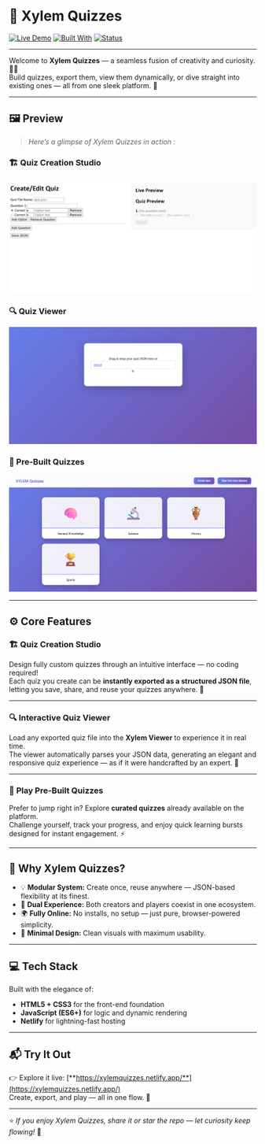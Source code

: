 # 🌿 Xylem Quizzes

[![Live Demo](https://img.shields.io/badge/Live%20Demo-xylemquizzes.netlify.app-00C853?style=for-the-badge&logo=netlify&logoColor=white)](https://xylemquizzes.netlify.app/)
[![Built With](https://img.shields.io/badge/Built%20With-JavaScript%2C%20HTML%2C%20CSS-F7DF1E?style=for-the-badge&logo=javascript&logoColor=000)](https://xylemquizzes.netlify.app/)
[![Status](https://img.shields.io/badge/Status-Active-brightgreen?style=for-the-badge)](https://xylemquizzes.netlify.app/)

---

Welcome to **Xylem Quizzes** — a seamless fusion of creativity and curiosity. 🧠✨  
Build quizzes, export them, view them dynamically, or dive straight into existing ones — all from one sleek platform. 🚀

---

## 🖼️ Preview

> _Here’s a glimpse of Xylem Quizzes in action :_

### 🏗️ Quiz Creation Studio  
![Quiz Creation Screenshot](Screenshots/Screenshot%202025-10-06%20221414.png)

### 🔍 Quiz Viewer  
![Quiz Viewer Screenshot](Screenshots/Screenshot%202025-10-06%20221426.png)

### 🧩 Pre-Built Quizzes  
![Playing Quiz Screenshot](Screenshots/Screenshot%202025-10-06%20221347.png)

---

## ⚙️ Core Features

### 🏗️ **Quiz Creation Studio**
Design fully custom quizzes through an intuitive interface — no coding required!  
Each quiz you create can be **instantly exported as a structured JSON file**, letting you save, share, and reuse your quizzes anywhere. 💾  

---

### 🔍 **Interactive Quiz Viewer**
Load any exported quiz file into the **Xylem Viewer** to experience it in real time.  
The viewer automatically parses your JSON data, generating an elegant and responsive quiz experience — as if it were handcrafted by an expert. 🎯  

---

### 🧩 **Play Pre-Built Quizzes**
Prefer to jump right in? Explore **curated quizzes** already available on the platform.  
Challenge yourself, track your progress, and enjoy quick learning bursts designed for instant engagement. ⚡  

---

## 🌱 Why Xylem Quizzes?

- 💡 **Modular System:** Create once, reuse anywhere — JSON-based flexibility at its finest.  
- 🧠 **Dual Experience:** Both creators and players coexist in one ecosystem.  
- 🌍 **Fully Online:** No installs, no setup — just pure, browser-powered simplicity.  
- 🎨 **Minimal Design:** Clean visuals with maximum usability.  

---

## 💻 Tech Stack

Built with the elegance of:
- **HTML5 + CSS3** for the front-end foundation  
- **JavaScript (ES6+)** for logic and dynamic rendering  
- **Netlify** for lightning-fast hosting  

---

## 📬 Try It Out

👉 Explore it live: [**https://xylemquizzes.netlify.app/**](https://xylemquizzes.netlify.app/)  
Create, export, and play — all in one flow. 🌊  

---

⭐ *If you enjoy Xylem Quizzes, share it or star the repo — let curiosity keep flowing!* 🌿
